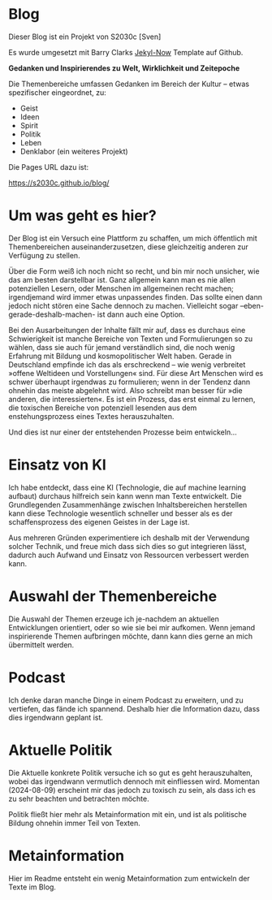 

# Blog

Dieser Blog ist ein Projekt von S2030c [Sven]

Es wurde umgesetzt mit Barry Clarks [Jekyl-Now](https://github.com/barryclark/jekyll-now/) Template auf Github.

**Gedanken und Inspirierendes zu Welt, Wirklichkeit und Zeitepoche**

Die Themenbereiche umfassen Gedanken im Bereich der Kultur – etwas spezifischer eingeordnet, zu:

- Geist
- Ideen
- Spirit
- Politik
- Leben
- Denklabor (ein weiteres Projekt)

Die Pages URL dazu ist: 

<https://s2030c.github.io/blog/>


# Um was geht es hier?

Der Blog ist ein Versuch eine Plattform zu schaffen, um mich öffentlich mit Themenbereichen auseinanderzusetzen, diese gleichzeitig anderen zur Verfügung zu stellen. 

Über die Form weiß ich noch nicht so recht, und bin mir noch unsicher, wie das am besten darstellbar ist. Ganz allgemein kann man es nie allen potenziellen Lesern, oder Menschen im allgemeinen recht machen; irgendjemand wird immer etwas unpassendes finden. Das sollte einen dann jedoch nicht stören eine Sache dennoch zu machen. Vielleicht sogar –eben-gerade-deshalb-machen- ist dann auch eine Option. 

Bei den Ausarbeitungen der Inhalte fällt mir auf, dass es durchaus eine Schwierigkeit ist manche Bereiche von Texten und Formulierungen so zu wählen, dass sie auch für jemand verständlich sind, die noch wenig Erfahrung mit Bildung und kosmopolitischer Welt haben. Gerade in Deutschland empfinde ich das als erschreckend – wie wenig verbreitet »offene Weltideen und Vorstellungen« sind. Für diese Art Menschen wird es schwer überhaupt irgendwas zu formulieren; wenn in der Tendenz dann ohnehin das meiste abgelehnt wird. Also schreibt man besser für »die anderen, die interessierten«. Es ist ein Prozess, das erst einmal zu lernen, die toxischen Bereiche von potenziell lesenden aus dem enstehungsprozess eines Textes herauszuhalten. 

Und dies ist nur einer der entstehenden Prozesse beim entwickeln...

# Einsatz von KI 

Ich habe entdeckt, dass eine KI (Technologie, die auf machine learning aufbaut) durchaus hilfreich sein kann wenn man Texte entwickelt. Die Grundlegenden Zusammenhänge zwischen Inhaltsbereichen herstellen kann diese Technologie wesentlich schneller und besser als es der schaffensprozess des eigenen Geistes in der Lage ist. 

Aus mehreren Gründen experimentiere ich deshalb mit der Verwendung solcher Technik, und freue mich dass sich dies so gut integrieren lässt, dadurch auch Aufwand und Einsatz von Ressourcen verbessert werden kann. 


# Auswahl der Themenbereiche

Die Auswahl der Themen erzeuge ich je-nachdem an aktuellen Entwicklungen orientiert, oder so wie sie bei mir aufkomen. Wenn jemand inspirierende Themen aufbringen möchte, dann kann dies gerne an mich übermittelt werden. 

# Podcast

Ich denke daran manche Dinge in einem Podcast zu erweitern, und zu vertiefen, das fände ich spannend. Deshalb hier die Information dazu, dass dies irgendwann geplant ist.


# Aktuelle Politik

Die Aktuelle konkrete Politik versuche ich so gut es geht herauszuhalten, wobei das irgendwann vermutlich dennoch mit einfliessen wird. Momentan (2024-08-09) erscheint mir das jedoch zu toxisch zu sein, als dass ich es zu sehr beachten und betrachten möchte. 

Politik fließt hier mehr als Metainformation mit ein, und ist als politische Bildung ohnehin immer Teil von Texten. 

# Metainformation

Hier im Readme entsteht ein wenig Metainformation zum entwickeln der Texte im Blog. 





